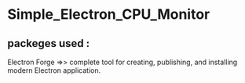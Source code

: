 # Simple_Electron_CPU_Monitor

## packeges used :

Electron Forge =>> complete tool for creating, publishing, and installing modern Electron application.

